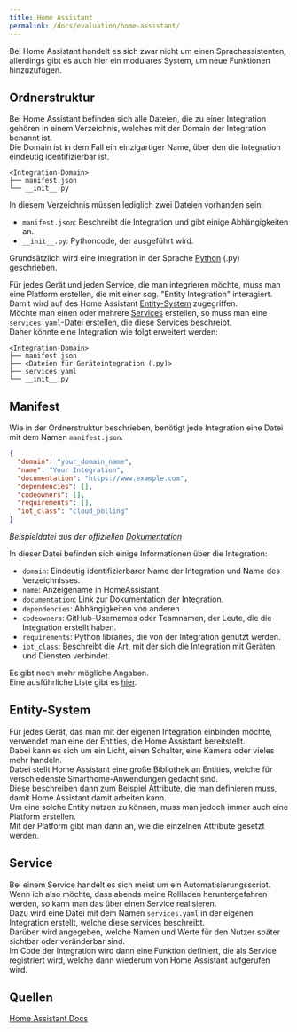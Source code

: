 ```yaml
---
title: Home Assistant
permalink: /docs/evaluation/home-assistant/
---
```


Bei Home Assistant handelt es sich zwar nicht um einen Sprachassistenten, allerdings gibt es auch hier ein modulares System, um neue Funktionen hinzuzufügen.  


## Ordnerstruktur

Bei Home Assistant befinden sich alle Dateien, die zu einer Integration gehören in einem Verzeichnis, welches mit der Domain der Integration benannt ist.  
Die Domain ist in dem Fall ein einzigartiger Name, über den die Integration eindeutig identifizierbar ist.  

````
<Integration-Domain>   
├── manifest.json
└── __init__.py
````

In diesem Verzeichnis müssen lediglich zwei Dateien vorhanden sein:  

- ``manifest.json``: Beschreibt die Integration und gibt einige Abhängigkeiten an.
- ``__init__.py``: Pythoncode, der ausgeführt wird.  

Grundsätzlich wird eine Integration in der Sprache [Python](https://www.python.org/) (.py) geschrieben.


Für jedes Gerät und jeden Service, die man integrieren möchte, muss man eine Platform erstellen, die mit einer sog. "Entity Integration" interagiert.  
Damit wird auf des Home Assistant [Entity-System](#entity-system) zugegriffen.  
Möchte man einen oder mehrere [Services](#service) erstellen, so muss man eine ``services.yaml``-Datei erstellen, die diese Services beschreibt.  
Daher könnte eine Integration wie folgt erweitert werden:  

````
<Integration-Domain>   
├── manifest.json
├── <Dateien für Geräteintegration (.py)>
├── services.yaml
└── __init__.py
````

## Manifest

Wie in der Ordnerstruktur beschrieben, benötigt jede Integration eine Datei mit dem Namen ``manifest.json``.   

````json
{
  "domain": "your_domain_name",
  "name": "Your Integration",
  "documentation": "https://www.example.com",
  "dependencies": [],
  "codeowners": [],
  "requirements": [],
  "iot_class": "cloud_polling"
}
````
*Beispieldatei aus der offiziellen [Dokumentation](https://developers.home-assistant.io/docs/creating_integration_manifest/)*


In dieser Datei befinden sich einige Informationen über die Integration: 
- ``domain``: Eindeutig identifizierbarer Name der Integration und Name des Verzeichnisses.
- ``name``: Anzeigename in HomeAssistant.
- ``documentation``: Link zur Dokumentation der Integration.
- ``dependencies``: Abhängigkeiten von anderen 
- ``codeowners``: GitHub-Usernames oder Teamnamen, der Leute, die die Integration erstellt haben.
- ``requirements``: Python libraries, die von der Integration genutzt werden.
- ``iot_class``: Beschreibt die Art, mit der sich die Integration mit Geräten und Diensten verbindet.

Es gibt noch mehr mögliche Angaben.  
Eine ausführliche Liste gibt es [hier](https://developers.home-assistant.io/docs/creating_integration_manifest/).  

## Entity-System 

Für jedes Gerät, das man mit der eigenen Integration einbinden möchte, verwendet man eine der Entities, die Home Assistant bereitstellt.  
Dabei kann es sich um ein Licht, einen Schalter, eine Kamera oder vieles mehr handeln.  
Dabei stellt Home Assistant eine große Bibliothek an Entities, welche für verschiedenste Smarthome-Anwendungen gedacht sind.  
Diese beschreiben dann zum Beispiel Attribute, die man definieren muss, damit Home Assistant damit arbeiten kann.  
Um eine solche Entity nutzen zu können, muss man jedoch immer auch eine Platform erstellen.  
Mit der Platform gibt man dann an, wie die einzelnen Attribute gesetzt werden.

## Service

Bei einem Service handelt es sich meist um ein Automatisierungsscript.  
Wenn ich also möchte, dass abends meine Rollladen heruntergefahren werden, so kann man das über einen Service realisieren.  
Dazu wird eine Datei mit dem Namen ``services.yaml`` in der eigenen Integration erstellt, welche diese services beschreibt.  
Darüber wird angegeben, welche Namen und Werte für den Nutzer später sichtbar oder veränderbar sind.  
Im Code der Integration wird dann eine Funktion definiert, die als Service registriert wird, welche dann wiederum von Home Assistant aufgerufen wird.  

## Quellen 

[Home Assistant Docs](https://developers.home-assistant.io/docs/development_index)
